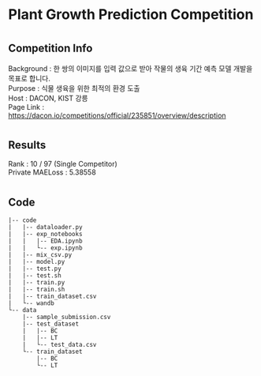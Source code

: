 # Plant Growth Prediction Competition

#
  
## Competition Info
Background : 한 쌍의 이미지를 입력 값으로 받아 작물의 생육 기간 예측 모델 개발을 목표로 합니다.  
Purpose : 식물 생육을 위한 최적의 환경 도출  
Host : DACON, KIST 강릉  
Page Link : https://dacon.io/competitions/official/235851/overview/description  

#


## Results
Rank : 10 / 97 (Single Competitor)  
Private MAELoss : 5.38558  

#

## Code
```
|-- code
|   |-- dataloader.py
|   |-- exp_notebooks
|   |   |-- EDA.ipynb
|   |   └-- exp.ipynb
|   |-- mix_csv.py
|   |-- model.py
|   |-- test.py
|   |-- test.sh
|   |-- train.py
|   |-- train.sh
|   |-- train_dataset.csv
|   └-- wandb
└-- data
    |-- sample_submission.csv
    |-- test_dataset
    |   |-- BC
    |   |-- LT
    |   └-- test_data.csv
    └-- train_dataset
        |-- BC
        └-- LT
```

#


